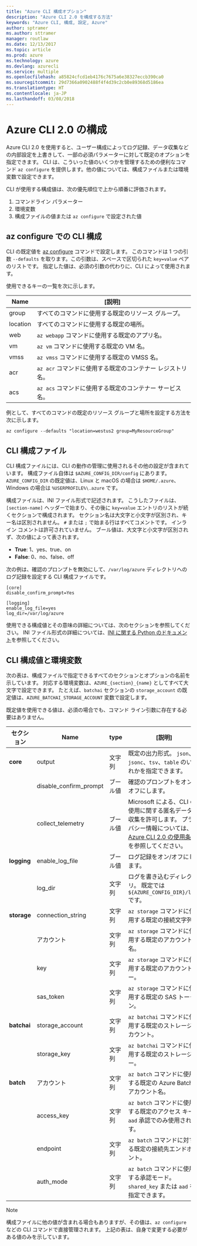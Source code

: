 ```yaml
---
title: "Azure CLI 構成オプション"
description: "Azure CLI 2.0 を構成する方法"
keywords: "Azure CLI, 構成, 設定, Azure"
author: sptramer
ms.author: sttramer
manager: routlaw
ms.date: 12/13/2017
ms.topic: article
ms.prod: azure
ms.technology: azure
ms.devlang: azurecli
ms.service: multiple
ms.openlocfilehash: a85824cfcd1eb4176c7675a6e38327eccb390ca0
ms.sourcegitcommit: 29d7366a0902488f4f4d39c2cb0e89368d5186ea
ms.translationtype: HT
ms.contentlocale: ja-JP
ms.lasthandoff: 03/08/2018
---
```

# <a name="azure-cli-20-configuration"></a>Azure CLI 2.0 の構成

Azure CLI 2.0 を使用すると、ユーザー構成によってログ記録、データ収集などの内部設定を上書きして、一部の必須パラメーターに対して既定のオプションを指定できます。 CLI は、こういった値のいくつかを管理するための便利なコマンド `az configure` を提供します。他の値については、構成ファイルまたは環境変数で設定できます。

CLI が使用する構成値は、次の優先順位で上から順番に評価されます。

1. コマンドライン パラメーター
2. 環境変数
3. 構成ファイルの値または `az configure` で設定された値

## <a name="cli-configuration-with-az-configure"></a>az configure での CLI 構成

CLI の既定値を [az configure](/cli/azure/reference-index#az_configure) コマンドで設定します。
このコマンドは 1 つの引数 `--defaults` を取ります。この引数は、スペースで区切られた `key=value` ペアのリストです。 指定した値は、必須の引数の代わりに、CLI によって使用されます。

使用できるキーの一覧を次に示します。

| Name | [説明] |
|------|-------------|
| group | すべてのコマンドに使用する既定のリソース グループ。 |
| location | すべてのコマンドに使用する既定の場所。 |
| web | `az webapp` コマンドに使用する既定のアプリ名。 |
| vm | `az vm` コマンドに使用する既定の VM 名。 |
| vmss | `az vmss` コマンドに使用する既定の VMSS 名。 |
| acr | `az acr` コマンドに使用する既定のコンテナー レジストリ名。 |
| acs | `az acs` コマンドに使用する既定のコンテナー サービス名。 |

例として、すべてのコマンドの既定のリソース グループと場所を設定する方法を次に示します。

```azurecli
az configure --defaults "location=westus2 group=MyResourceGroup"
```

## <a name="cli-configuration-file"></a>CLI 構成ファイル

CLI 構成ファイルには、CLI の動作の管理に使用されるその他の設定が含まれています。 構成ファイル自体は `$AZURE_CONFIG_DIR/config` にあります。 `AZURE_CONFIG_DIR` の既定値は、Linux と macOS の場合は `$HOME/.azure`、Windows の場合は `%USERPROFILE%\.azure` です。

構成ファイルは、INI ファイル形式で記述されます。 こうしたファイルは、`[section-name]` ヘッダーで始まり、その後に `key=value` エントリのリストが続くセクションで構成されます。 セクション名は大文字と小文字が区別され、キー名は区別されません。
`#` または `;` で始まる行はすべてコメントです。 インライン コメントは許可されていません。 ブール値は、大文字と小文字が区別されず、次の値によって表されます。

* __True__: 1、yes、true、on
* __False__: 0、no、false、off

次の例は、確認のプロンプトを無効にして、`/var/log/azure` ディレクトリへのログ記録を設定する CLI 構成ファイルです。

```
[core]
disable_confirm_prompt=Yes

[logging]
enable_log_file=yes
log_dir=/var/log/azure
```

使用できる構成値とその意味の詳細については、次のセクションを参照してください。 INI ファイル形式の詳細については、[INI に関する Python のドキュメント](https://docs.python.org/3/library/configparser.html#supported-ini-file-structure)を参照してください。

## <a name="cli-configuration-values-and-environment-variables"></a>CLI 構成値と環境変数

次の表は、構成ファイルで指定できるすべてのセクションとオプションの名前を示しています。 対応する環境変数は、`AZURE_{section}_{name}` としてすべて大文字で設定できます。 たとえば、`batchai` セクションの `storage_account` の既定値は、`AZURE_BATCHAI_STORAGE_ACCOUNT` 変数で設定します。

既定値を使用できる値は、必須の場合でも、コマンド ライン引数に存在する必要はありません。

| セクション | Name      | type | [説明]|
|---------|-----------|------|------------|
| __core__ | output | 文字列 | 既定の出力形式。 `json`、`jsonc`、`tsv`、`table` のいずれかを指定できます。 |
| | disable\_confirm\_prompt | ブール値 | 確認のプロンプトをオン/オフにします。 |
| | collect\_telemetry | ブール値 | Microsoft による、CLI の使用に関する匿名データの収集を許可します。 プライバシー情報については、[Azure CLI 2.0 の使用条件](http://aka.ms/AzureCliLegal)を参照してください。 |
| __logging__ | enable\_log\_file | ブール値 | ログ記録をオン/オフにします。 |
| | log\_dir | 文字列 | ログを書き込むディレクトリ。 既定では `${AZURE_CONFIG_DIR}/logs` です。 |
| __storage__ | connection\_string | 文字列 | `az storage` コマンドに使用する既定の接続文字列。 |
| | アカウント | 文字列 | `az storage` コマンドに使用する既定のアカウント名。 |
| | key | 文字列 | `az storage` コマンドに使用する既定のアカウント キー。 |
| | sas\_token | 文字列 | `az storage` コマンドに使用する既定の SAS トークン。 |
| __batchai__ | storage\_account | 文字列 | `az batchai` コマンドに使用する既定のストレージ アカウント。 |
| | storage\_key | 文字列 | `az batchai` コマンドに使用する既定のストレージ キー。 |
| __batch__ | アカウント | 文字列 | `az batch` コマンドに使用する既定の Azure Batch アカウント名。 |
| | access\_key | 文字列 | `az batch` コマンドに使用する既定のアクセス キー。 `aad` 承認でのみ使用されます。 |
| | endpoint | 文字列 | `az batch` コマンドに対する既定の接続先エンドポイント。 |
| | auth\_mode | 文字列 | `az batch` コマンドに使用する承認モード。 `shared_key` または `aad` を指定できます。 |

> [!NOTE]
> 構成ファイルに他の値が含まれる場合もありますが、その値は、`az configure` などの CLI コマンドで直接管理されます。 上記の表は、自身で変更する必要がある値のみを示しています。
